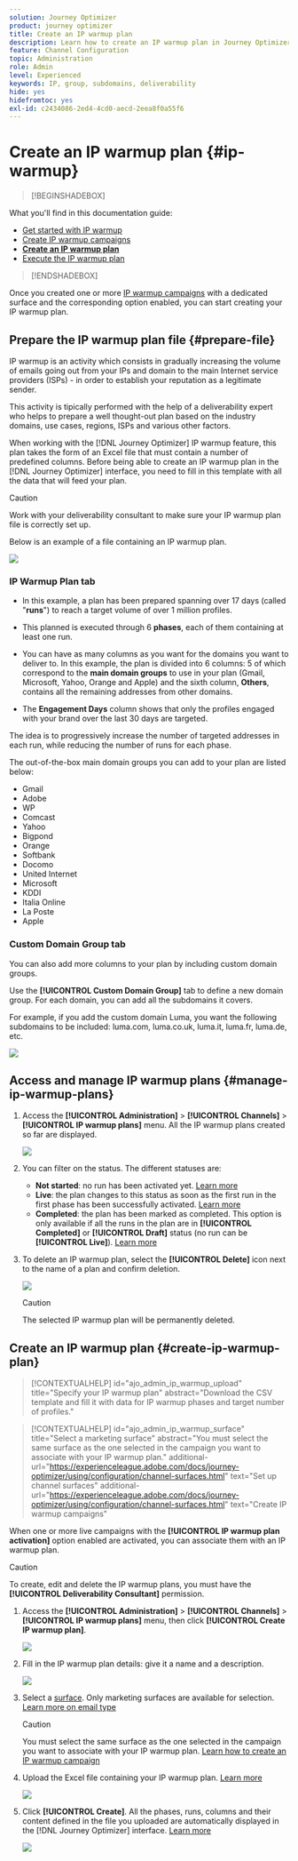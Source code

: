 ```yaml
---
solution: Journey Optimizer
product: journey optimizer
title: Create an IP warmup plan
description: Learn how to create an IP warmup plan in Journey Optimizer
feature: Channel Configuration
topic: Administration
role: Admin
level: Experienced
keywords: IP, group, subdomains, deliverability
hide: yes
hidefromtoc: yes
exl-id: c2434086-2ed4-4cd0-aecd-2eea8f0a55f6
---
```

# Create an IP warmup plan {#ip-warmup}

>[!BEGINSHADEBOX]

What you'll find in this documentation guide:

* [Get started with IP warmup](ip-warmup-gs.md)
* [Create IP warmup campaigns](ip-warmup-campaign.md)
* **[Create an IP warmup plan](ip-warmup-plan.md)**
* [Execute the IP warmup plan](ip-warmup-execution.md)

>[!ENDSHADEBOX]

Once you created one or more [IP warmup campaigns](ip-warmup-campaign.md) with a dedicated surface and the corresponding option enabled, you can start creating your IP warmup plan.

## Prepare the IP warmup plan file {#prepare-file}

IP warmup is an activity which consists in gradually increasing the volume of emails going out from your IPs and domain to the main Internet service providers (ISPs) - in order to establish your reputation as a legitimate sender.

This activity is tipically performed with the help of a deliverability expert who helps to prepare a well thought-out plan based on the industry domains, use cases, regions, ISPs and various other factors.

When working with the [!DNL Journey Optimizer] IP warmup feature, this plan takes the form of an Excel file that must contain a number of predefined columns. Before being able to create an IP warmup plan in the [!DNL Journey Optimizer] interface, you need to fill in this template with all the data that will feed your plan.

>[!CAUTION]
>
>Work with your deliverability consultant to make sure your IP warmup plan file is correctly set up.

Below is an example of a file containing an IP warmup plan.

![](assets/ip-warmup-sample-file.png)

### IP Warmup Plan tab

* In this example, a plan has been prepared spanning over 17 days (called "**runs**") to reach a target volume of over 1 million profiles.

* This planned is executed through 6 **phases**, each of them containing at least one run.

* You can have as many columns as you want for the domains you want to deliver to. In this example, the plan is divided into 6 columns: 5 of which correspond to the **main domain groups** to use in your plan (Gmail, Microsoft, Yahoo, Orange and Apple) and the sixth column, **Others**, contains all the remaining addresses from other domains.
* The **Engagement Days** column shows that only the profiles engaged with your brand over the last 30 days are targeted.

The idea is to progressively increase the number of targeted addresses in each run, while reducing the number of runs for each phase.

The out-of-the-box main domain groups you can add to your plan are listed below:

* Gmail
* Adobe
* WP
* Comcast
* Yahoo
* Bigpond
* Orange
* Softbank
* Docomo
* United Internet
* Microsoft
* KDDI
* Italia Online
* La Poste
* Apple

### Custom Domain Group tab

You can also add more columns to your plan by including custom domain groups. 

Use the **[!UICONTROL Custom Domain Group]** tab to define a new domain group. For each domain, you can add all the subdomains it covers.<!--TBC-->

For example, if you add the custom domain Luma, you want the following subdomains to be included: luma.com, luma.co.uk, luma.it, luma.fr, luma.de, etc.

![](assets/ip-warmup-sample-file-custom.png)

## Access and manage IP warmup plans {#manage-ip-warmup-plans}

1. Access the **[!UICONTROL Administration]** > **[!UICONTROL Channels]** > **[!UICONTROL IP warmup plans]** menu. All the IP warmup plans created so far are displayed.

    ![](assets/ip-warmup-filter-list.png)

1. You can filter on the status. The different statuses are:

    * **Not started**: no run has been activated yet. [Learn more](ip-warmup-execution.md#define-runs)
    * **Live**: the plan changes to this status as soon as the first run in the first phase has been successfully activated. [Learn more](ip-warmup-execution.md#define-runs)
    * **Completed**: the plan has been marked as completed. This option is only available if all the runs in the plan are in **[!UICONTROL Completed]** or **[!UICONTROL Draft]** status (no run can be **[!UICONTROL Live]**). [Learn more](ip-warmup-execution.md#mark-as-completed)
    <!--* **Paused**: to check (user action)-->

1. To delete an IP warmup plan, select the **[!UICONTROL Delete]** icon next to the name of a plan and confirm deletion.

    ![](assets/ip-warmup-delete-plan.png)

    >[!CAUTION]
    >
    >The selected IP warmup plan will be permanently deleted.

## Create an IP warmup plan {#create-ip-warmup-plan}

>[!CONTEXTUALHELP]
>id="ajo_admin_ip_warmup_upload"
>title="Specify your IP warmup plan"
>abstract="Download the CSV template and fill it with data for IP warmup phases and target number of profiles."

>[!CONTEXTUALHELP]
>id="ajo_admin_ip_warmup_surface"
>title="Select a marketing surface"
>abstract="You must select the same surface as the one selected in the campaign you want to associate with your IP warmup plan."
>additional-url="https://experienceleague.adobe.com/docs/journey-optimizer/using/configuration/channel-surfaces.html" text="Set up channel surfaces"
>additional-url="https://experienceleague.adobe.com/docs/journey-optimizer/using/configuration/channel-surfaces.html" text="Create IP warmup campaigns"

When one or more live campaigns with the **[!UICONTROL IP warmup plan activation]** option enabled are activated, you can associate them with an IP warmup plan.

>[!CAUTION]
>
>To create, edit and delete the IP warmup plans, you must have the **[!UICONTROL Deliverability Consultant]** permission. <!--Learn more on managing [!DNL Journey Optimizer] users' access rights in [this section](../administration/permissions-overview.md).-->

1. Access the **[!UICONTROL Administration]** > **[!UICONTROL Channels]** > **[!UICONTROL IP warmup plans]** menu, then click **[!UICONTROL Create IP warmup plan]**.

    ![](assets/ip-warmup-create-plan.png)

1. Fill in the IP warmup plan details: give it a name and a description.

    ![](assets/ip-warmup-plan-details.png)

1. Select a [surface](channel-surfaces.md). Only marketing surfaces are available for selection. [Learn more on email type](../email/email-settings.md#email-type)

    >[!CAUTION]
    >
    >You must select the same surface as the one selected in the campaign you want to associate with your IP warmup plan. [Learn how to create an IP warmup campaign](ip-warmup-campaign.md)

1. Upload the Excel file containing your IP warmup plan. [Learn more](#prepare-file)
    
    <!--
    You can also download the Excel template from the [!DNL Journey Optimizer] user interface and upload it after filling it with the IP warmup details.-->

    ![](assets/ip-warmup-upload-success.png)

1. Click **[!UICONTROL Create]**. All the phases, runs, columns and their content defined in the file you uploaded are automatically displayed in the [!DNL Journey Optimizer] interface. [Learn more](ip-warmup-execution.md)

    ![](assets/ip-warmup-plan-uploaded.png)
